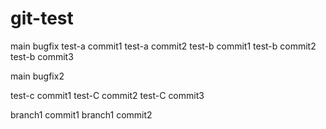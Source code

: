 # git-test


main bugfix
test-a commit1
test-a commit2
test-b commit1
test-b commit2
test-b commit3

main bugfix2

test-c commit1
test-C commit2
test-C commit3

branch1 commit1
branch1 commit2